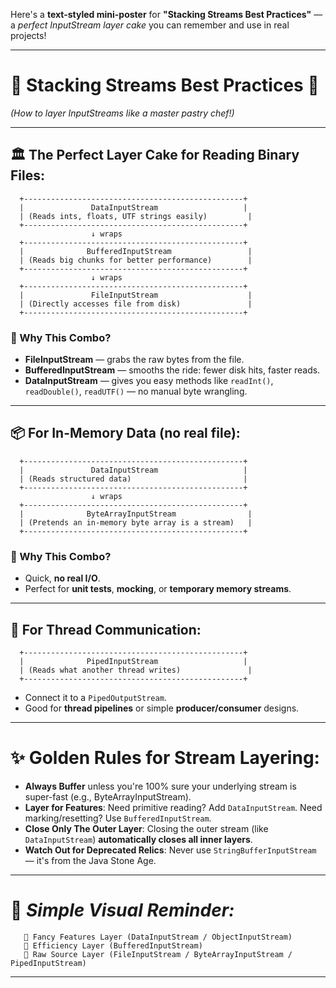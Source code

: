 Here's a **text-styled mini-poster** for **"Stacking Streams Best Practices"** — a *perfect InputStream layer cake* you can remember and use in real projects!

---

# 🎂 **Stacking Streams Best Practices** 🎂
*(How to layer InputStreams like a master pastry chef!)*

---

## 🏛️ The **Perfect Layer Cake** for Reading Binary Files:

```
  +-------------------------------------------------+
  |               DataInputStream                   |
  | (Reads ints, floats, UTF strings easily)         |
  +-------------------------------------------------+
                  ↓ wraps
  +-------------------------------------------------+
  |              BufferedInputStream                 |
  | (Reads big chunks for better performance)        |
  +-------------------------------------------------+
                  ↓ wraps
  +-------------------------------------------------+
  |               FileInputStream                    |
  | (Directly accesses file from disk)               |
  +-------------------------------------------------+
```

### 🍰 Why This Combo?
- **FileInputStream** — grabs the raw bytes from the file.
- **BufferedInputStream** — smooths the ride: fewer disk hits, faster reads.
- **DataInputStream** — gives you easy methods like `readInt()`, `readDouble()`, `readUTF()` — no manual byte wrangling.

---

## 📦 For In-Memory Data (no real file):

```
  +-------------------------------------------------+
  |               DataInputStream                   |
  | (Reads structured data)                         |
  +-------------------------------------------------+
                  ↓ wraps
  +-------------------------------------------------+
  |              ByteArrayInputStream                |
  | (Pretends an in-memory byte array is a stream)   |
  +-------------------------------------------------+
```

### 🍰 Why This Combo?
- Quick, **no real I/O**.
- Perfect for **unit tests**, **mocking**, or **temporary memory streams**.

---

## 🌉 For Thread Communication:

```
  +-------------------------------------------------+
  |              PipedInputStream                   |
  | (Reads what another thread writes)               |
  +-------------------------------------------------+
```

- Connect it to a `PipedOutputStream`.
- Good for **thread pipelines** or simple **producer/consumer** designs.

---

# ✨ **Golden Rules for Stream Layering:**
- **Always Buffer** unless you're 100% sure your underlying stream is super-fast (e.g., ByteArrayInputStream).
- **Layer for Features**: Need primitive reading? Add `DataInputStream`. Need marking/resetting? Use `BufferedInputStream`.
- **Close Only The Outer Layer**: Closing the outer stream (like `DataInputStream`) **automatically closes all inner layers**.
- **Watch Out for Deprecated Relics**: Never use `StringBufferInputStream` — it's from the Java Stone Age.

---

# 🎨 *Simple Visual Reminder:*
```
   🍰 Fancy Features Layer (DataInputStream / ObjectInputStream)
   🍰 Efficiency Layer (BufferedInputStream)
   🍰 Raw Source Layer (FileInputStream / ByteArrayInputStream / PipedInputStream)
```

---
